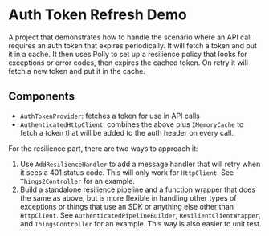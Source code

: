 # Auth Token Refresh Demo

A project that demonstrates how to handle the scenario where an API call requires an auth token that expires periodically.  It will fetch a token and put it in a cache.  It then uses Polly to set up a resilience policy that looks for exceptions or error codes, then expires the cached token.  On retry it will fetch a new token and put it in the cache.  

## Components

- `AuthTokenProvider`: fetches a token for use in API calls
- `AuthenticatedHttpClient`: combines the above plus `IMemoryCache` to fetch a token that will be added to the auth header on every call.

For the resilience part, there are two ways to approach it:

1. Use `AddResilienceHandler` to add a message handler that will retry when it sees a 401 status code.  This will only work for `HttpClient`.  See `Things2Controller` for an example.  
2. Build a standalone resilience pipeline and a function wrapper that does the same as above, but is more flexible in handling other types of exceptions or things that use an SDK or anything else other than `HttpClient`.  See `AuthenticatedPipelineBuilder`, `ResilientClientWrapper`, and `ThingsController` for an example.  This way is also easier to unit test.  
